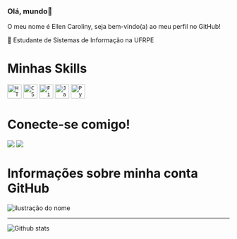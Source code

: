 ### Olá, mundo👋

<p>O meu nome é Ellen Caroliny, seja bem-vindo(a) ao meu perfil no GitHub!</p>

<p>🧠 Estudante de Sistemas de Informação na UFRPE</p>


# Minhas Skills
<div>
	<code><img width="32" src="https://user-images.githubusercontent.com/25181517/192158954-f88b5814-d510-4564-b285-dff7d6400dad.png" alt="HTML" title="HTML"/></code>
	<code><img width="32" src="https://user-images.githubusercontent.com/25181517/183898674-75a4a1b1-f960-4ea9-abcb-637170a00a75.png" alt="CSS" title="CSS"/></code>
	<code><img width="32" src="https://user-images.githubusercontent.com/25181517/189715289-df3ee512-6eca-463f-a0f4-c10d94a06b2f.png" alt="Figma" title="Figma"/></code>
	<code><img width="32" src="https://user-images.githubusercontent.com/25181517/117447155-6a868a00-af3d-11eb-9cfe-245df15c9f3f.png" alt="JavaScript" title="JavaScript"/></code>
	<code><img width="32" src="https://user-images.githubusercontent.com/25181517/183423507-c056a6f9-1ba8-4312-a350-19bcbc5a8697.png" alt="Python" title="Python"/></code>
</div>

  # Conecte-se comigo!
 
<div> 
  <a href = "mailto:ellencaroliny@outlook.com.br"><img src="https://img.shields.io/badge/-Gmail-%23333?style=for-the-badge&logo=gmail&logoColor=white" target="_blank"></a>
  <a href="https://br.linkedin.com/in/ellen-caroliny" target="_blank"><img src="https://img.shields.io/badge/-LinkedIn-%230077B5?style=for-the-badge&logo=linkedin&logoColor=white" target="_blank"></a> 
  
</div>

# Informações sobre minha conta GitHub
<div><img src="https://img.shields.io/static/v1?label=Overview&message=ellen-caroliny&color=f8efd4&style=for-the-badge&logo=GitHub" alt="ilustração do nome">
<hr>
</div>

 <td>
      <img
        align="left"
        src="https://github-readme-stats.vercel.app/api/top-langs/?username=ellen-caroliny&theme=dark&hide_border=false&include_all_commits=true&count_private=true&layout=compact"
        alt="Github stats"
      />
    </td>
